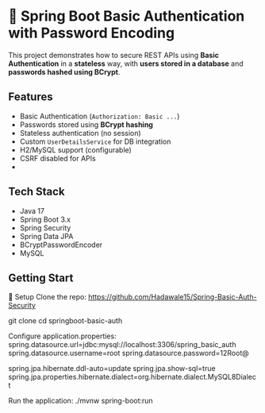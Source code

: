 # 🔐 Spring Boot Basic Authentication with Password Encoding

This project demonstrates how to secure REST APIs using **Basic Authentication** in a **stateless** way, with **users stored in a database** and **passwords hashed using BCrypt**.

## Features

- Basic Authentication (`Authorization: Basic ...`)
- Passwords stored using **BCrypt hashing**
- Stateless authentication (no session)
- Custom `UserDetailsService` for DB integration
- H2/MySQL support (configurable)
- CSRF disabled for APIs
- 
## Tech Stack

- Java 17
- Spring Boot 3.x
- Spring Security
- Spring Data JPA
- BCryptPasswordEncoder
- MySQL

 ## Getting Start
🔧 Setup
Clone the repo:
https://github.com/Hadawale15/Spring-Basic-Auth-Security

git clone
cd springboot-basic-auth

Configure application.properties:
spring.datasource.url=jdbc:mysql://localhost:3306/spring_basic_auth
spring.datasource.username=root
spring.datasource.password=12Root@

spring.jpa.hibernate.ddl-auto=update
spring.jpa.show-sql=true
spring.jpa.properties.hibernate.dialect=org.hibernate.dialect.MySQL8Dialect

Run the application:
./mvnw spring-boot:run
